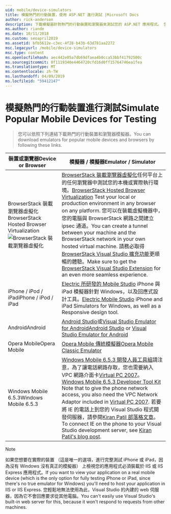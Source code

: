 ```yaml
---
uid: mobile/device-simulators
title: 模擬熱門的行動裝置，使用 ASP.NET 進行測試 |Microsoft Docs
author: rick-anderson
description: 下載模擬器針對熱門的行動裝置和瀏覽器來測試您的 ASP.NET 應用程式。 包含 iPhone、 Android、 BrowserStack 和更多功能。
ms.author: riande
ms.date: 10/11/2018
ms.custom: seoapril2019
ms.assetid: bfb5612e-c3ec-4f28-b43b-63d781aa2272
msc.legacyurl: /mobile/device-simulators
msc.type: content
ms.openlocfilehash: aec442e05a7db69dfaea4b0cca53bbf41792500c
ms.sourcegitcommit: 0f1119340e4464720cfd16d0ff15764746ea1fea
ms.translationtype: MT
ms.contentlocale: zh-TW
ms.lasthandoff: 04/09/2019
ms.locfileid: "59412147"
---
```

# <a name="simulate-popular-mobile-devices-for-testing"></a><span data-ttu-id="1ab97-104">模擬熱門的行動裝置進行測試</span><span class="sxs-lookup"><span data-stu-id="1ab97-104">Simulate Popular Mobile Devices for Testing</span></span>

> <span data-ttu-id="1ab97-105">您可以依照下列連結下載熱門的行動裝置和瀏覽器模擬器。</span><span class="sxs-lookup"><span data-stu-id="1ab97-105">You can download emulators for popular mobile devices and browsers by following these links.</span></span>

| <span data-ttu-id="1ab97-106">裝置或瀏覽器</span><span class="sxs-lookup"><span data-stu-id="1ab97-106">Device or Browser</span></span> | <span data-ttu-id="1ab97-107">模擬器 / 模擬器</span><span class="sxs-lookup"><span data-stu-id="1ab97-107">Emulator / Simulator</span></span> |
| --- | --- |
| <span data-ttu-id="1ab97-108">BrowserStack 裝載瀏覽器虛擬化</span><span class="sxs-lookup"><span data-stu-id="1ab97-108">BrowserStack Hosted Browser Virtualization</span></span> ![BrowserStack 裝載瀏覽器虛擬化](device-simulators/_static/image1.png) | <span data-ttu-id="1ab97-110">[BrowserStack 裝載瀏覽器虛擬化](http://browserstack.com)任何平台上的任何瀏覽器中測試您的本機或實際執行環境。</span><span class="sxs-lookup"><span data-stu-id="1ab97-110">[BrowserStack Hosted Browser Virtualization](http://browserstack.com) Test your local or production environment in any browser on any platform.</span></span> <span data-ttu-id="1ab97-111">您可以在裝載虛擬機器中，您的電腦與 BrowserStack 網路之間建立 ipsec 通道。</span><span class="sxs-lookup"><span data-stu-id="1ab97-111">You can create a tunnel between your machine and the BrowserStack network in your own hosted virtual machine.</span></span> <span data-ttu-id="1ab97-112">請務必取得[BrowserStack Visual Studio 擴充功能](https://marketplace.visualstudio.com/items?itemName=browserstackcom.BrowserStack)更順暢的體驗。</span><span class="sxs-lookup"><span data-stu-id="1ab97-112">Make sure to get the [BrowserStack Visual Studio Extension](https://marketplace.visualstudio.com/items?itemName=browserstackcom.BrowserStack) for an even more seamless experience.</span></span> |
| <span data-ttu-id="1ab97-113">iPhone / iPod / iPad</span><span class="sxs-lookup"><span data-stu-id="1ab97-113">iPhone / iPod / iPad</span></span> | <span data-ttu-id="1ab97-114">[Electric 所研發的 Mobile Studio](http://www.electricplum.com/studio.aspx) iPhone 與 iPad 模擬器針對 Windows，以及回應式設計工具。</span><span class="sxs-lookup"><span data-stu-id="1ab97-114">[Electric Mobile Studio](http://www.electricplum.com/studio.aspx) iPhone and iPad Simulators for Windows, as well as a Responsive design tool.</span></span> |
| <span data-ttu-id="1ab97-115">Android</span><span class="sxs-lookup"><span data-stu-id="1ab97-115">Android</span></span> | <span data-ttu-id="1ab97-116">[Android Studio](https://developer.android.com/studio/)或[Visual Studio Emulator for Android](https://visualstudio.microsoft.com/vs/msft-android-emulator/)</span><span class="sxs-lookup"><span data-stu-id="1ab97-116">[Android Studio](https://developer.android.com/studio/) or [Visual Studio Emulator for Android](https://visualstudio.microsoft.com/vs/msft-android-emulator/)</span></span> |
| <span data-ttu-id="1ab97-117">Opera Mobile</span><span class="sxs-lookup"><span data-stu-id="1ab97-117">Opera Mobile</span></span> | [<span data-ttu-id="1ab97-118">Opera Mobile 傳統模擬器</span><span class="sxs-lookup"><span data-stu-id="1ab97-118">Opera Mobile Classic Emulator</span></span>](https://www.opera.com/developer/mobile-emulator) |
| <span data-ttu-id="1ab97-119">Windows Mobile 6.5.3</span><span class="sxs-lookup"><span data-stu-id="1ab97-119">Windows Mobile 6.5.3</span></span> | <span data-ttu-id="1ab97-120">[Windows Mobile 6.5.3 開發人員工具組](https://www.microsoft.com/downloads/en/details.aspx?FamilyID=c0213f68-2e01-4e5c-a8b2-35e081dcf1ca&amp;displaylang=en)請注意，為了讓電話網路存取，您也需要納入 VPC 網路介面卡[Virtual PC 2007](https://www.microsoft.com/downloads/en/details.aspx?FamilyID=04d26402-3199-48a3-afa2-2dc0b40a73b6&amp;DisplayLang=en)。</span><span class="sxs-lookup"><span data-stu-id="1ab97-120">[Windows Mobile 6.5.3 Developer Tool Kit](https://www.microsoft.com/downloads/en/details.aspx?FamilyID=c0213f68-2e01-4e5c-a8b2-35e081dcf1ca&amp;displaylang=en) Note that to give the phone network access, you also need the VPC Network Adaptor included in [Virtual PC 2007](https://www.microsoft.com/downloads/en/details.aspx?FamilyID=04d26402-3199-48a3-afa2-2dc0b40a73b6&amp;DisplayLang=en).</span></span> <span data-ttu-id="1ab97-121">若要將 IE 的電話上到您的 Visual Studio 程式開發伺服器，請參閱[Kiran Patil 部落格文章](http://kiranpatils.wordpress.com/2009/11/19/access-internetlocal-website-from-your-windows-mobile-device-emulators/)。</span><span class="sxs-lookup"><span data-stu-id="1ab97-121">To connect IE on the phone to your Visual Studio development server, see [Kiran Patil's blog post](http://kiranpatils.wordpress.com/2009/11/19/access-internetlocal-website-from-your-windows-mobile-device-emulators/).</span></span> |

> [!NOTE]
> <span data-ttu-id="1ab97-122">如果您想要在實際的裝置 （這是唯一的選項，進行完整測試 iPhone 或 iPad，因為沒有 Windows 沒有真正的模擬器） 上檢視您的應用程式必須裝載於 IIS 或 IIS Express 應用程式。</span><span class="sxs-lookup"><span data-stu-id="1ab97-122">If you want to view your application on a real mobile device (which is the only option for fully testing iPhone or iPad, since there's no true emulator for Windows) you'll need to host your application in IIS or IIS Express.</span></span> <span data-ttu-id="1ab97-123">您輕鬆地無法使用為此，Visual Studio 的內建的 web 伺服器，因為它不會回應要求從其他電腦。</span><span class="sxs-lookup"><span data-stu-id="1ab97-123">You can't easily use Visual Studio's built-in web server for this, because it won't respond to requests from other machines.</span></span>
